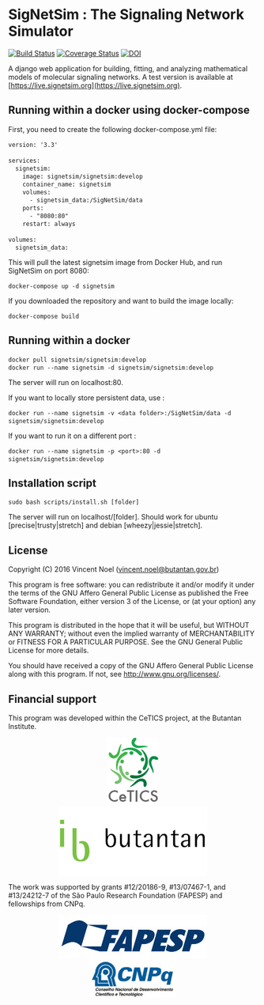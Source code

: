 # SigNetSim : The Signaling Network Simulator
[![Build Status](https://travis-ci.org/vincent-noel/SigNetSim.svg?branch=develop)](https://travis-ci.org/vincent-noel/SigNetSim)
[![Coverage Status](https://coveralls.io/repos/github/vincent-noel/SigNetSim/badge.svg?branch=develop)](https://coveralls.io/github/vincent-noel/SigNetSim?branch=develop)
[![DOI](https://zenodo.org/badge/20701382.svg)](https://zenodo.org/badge/latestdoi/20701382)


A django web application for building, fitting, and analyzing mathematical models of molecular signaling networks. A test version is available at [https://live.signetsim.org](https://live.signetsim.org).


## Running within a docker using docker-compose 
    
First, you need to create the following docker-compose.yml file: 
    
    version: '3.3'

    services:
      signetsim:
        image: signetsim/signetsim:develop
        container_name: signetsim
        volumes:
          - signetsim_data:/SigNetSim/data
        ports:
          - "8080:80"
        restart: always
    
    volumes:
      signetsim_data:
      

This will pull the latest signetsim image from Docker Hub, and run SigNetSim on port 8080:

    docker-compose up -d signetsim
    

If you downloaded the repository and want to build the image locally:

    docker-compose build
    
## Running within a docker

	docker pull signetsim/signetsim:develop
	docker run --name signetsim -d signetsim/signetsim:develop

The server will run on localhost:80.

If you want to locally store persistent data, use :

    docker run --name signetsim -v <data folder>:/SigNetSim/data -d signetsim/signetsim:develop

If you want to run it on a different port :

    docker run --name signetsim -p <port>:80 -d signetsim/signetsim:develop


## Installation script

	sudo bash scripts/install.sh [folder]

The server will run on localhost/[folder].
Should work for ubuntu [precise|trusty|stretch] and debian [wheezy|jessie|stretch].


## License

Copyright (C) 2016 Vincent Noel (vincent.noel@butantan.gov.br)

This program is free software: you can redistribute it and/or modify it under the terms of the GNU Affero General Public License as published the Free Software Foundation, either version 3 of the License, or (at your option) any later version.

This program is distributed in the hope that it will be useful, but WITHOUT ANY WARRANTY; without even the implied warranty of MERCHANTABILITY or FITNESS FOR A PARTICULAR PURPOSE.  See the GNU General Public License for more details.

You should have received a copy of the GNU Affero General Public License along with this program. If not, see <http://www.gnu.org/licenses/>.


## Financial support

This program was developed within the CeTICS project, at the Butantan Institute.

<p align="center">
	<a href="http://cetics.butantan.gov.br"><img src="docs/logos/cetics.png" align="middle" hspace="50"></a>
	<a href="http://www.butantan.gov.br"><img src="docs/logos/butantan.png" width="300" align="middle" hspace="50"></a>
</p>

The work was supported by grants #12/20186-9, #13/07467-1, and #13/24212-7 of the São Paulo Research Foundation (FAPESP) and fellowships from CNPq.


<p align="center">
	<a href="http://www.fapesp.br"><img src="docs/logos/FAPESP.jpg" width="300" align="middle" hspace="50"></a>
	<a href="http://cnpq.br"><img src="docs/logos/CNPq.jpg" width="175" align="middle" hspace="50"></a>
</p>

